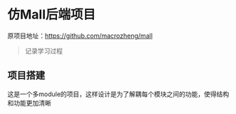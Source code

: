 # 仿Mall后端项目

原项目地址：https://github.com/macrozheng/mall

> 记录学习过程

## 项目搭建

这是一个多module的项目，这样设计是为了解耦每个模块之间的功能，使得结构和功能更加清晰
